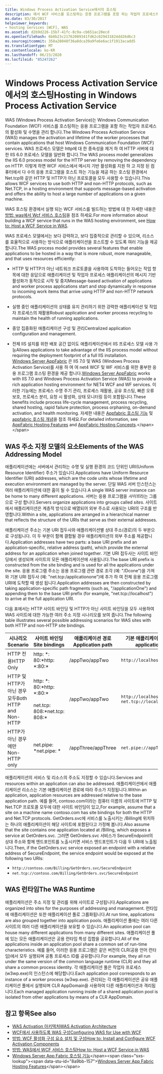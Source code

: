 ```yaml
---
title: Windows Process Activation Service에서의 호스팅
description: 에서 WCF 서비스를 호스팅하는 응용 프로그램을 포함 하는 작업자 프로세스의 활성화 및 수명을 관리 하는 방법에 대해 알아봅니다.
ms.date: 03/30/2017
helpviewer_keywords:
- hosting services [WCF], WAS
ms.assetid: d2b9d226-15b7-41fc-8c9a-cb651ac20ecd
ms.openlocfilehash: 6b0b23c21762009341fd62c029431824dd26d6c3
ms.sourcegitcommit: 358a28048f36a8dca39a9fe6e6ac1f1913acadd5
ms.translationtype: MT
ms.contentlocale: ko-KR
ms.lasthandoff: 06/23/2020
ms.locfileid: "85247262"
---
```

# <a name="hosting-in-windows-process-activation-service"></a><span data-ttu-id="8a9bb-103">Windows Process Activation Service에서의 호스팅</span><span class="sxs-lookup"><span data-stu-id="8a9bb-103">Hosting in Windows Process Activation Service</span></span>
<span data-ttu-id="8a9bb-104">WAS (Windows Process Activation Service)는 Windows Communication Foundation (WCF) 서비스를 호스팅하는 응용 프로그램을 포함 하는 작업자 프로세스의 활성화 및 수명을 관리 합니다.</span><span class="sxs-lookup"><span data-stu-id="8a9bb-104">The Windows Process Activation Service (WAS) manages the activation and lifetime of the worker processes that contain applications that host Windows Communication Foundation (WCF) services.</span></span> <span data-ttu-id="8a9bb-105">WAS 프로세스 모델은 http에 대 한 종속성을 제거 하 여 HTTP 서버에 대 한 IIS 6.0 프로세스 모델을 일반화 합니다.</span><span class="sxs-lookup"><span data-stu-id="8a9bb-105">The WAS process model generalizes the IIS 6.0 process model for the HTTP server by removing the dependency on HTTP.</span></span> <span data-ttu-id="8a9bb-106">이렇게 하면 WCF 서비스에서 메시지 기반 활성화를 지원 하 고 지정 된 컴퓨터에서 다 수의 응용 프로그램을 호스트 하는 기능을 제공 하는 호스팅 환경에서 Net.tcp와 같은 HTTP 및 HTTP가 아닌 프로토콜을 모두 사용할 수 있습니다.</span><span class="sxs-lookup"><span data-stu-id="8a9bb-106">This allows WCF services to use both HTTP and non-HTTP protocols, such as Net.TCP, in a hosting environment that supports message-based activation and offers the ability to host a large number of applications on a given machine.</span></span>  
  
 <span data-ttu-id="8a9bb-107">WAS 호스팅 환경에서 실행 되는 WCF 서비스를 빌드하는 방법에 대 한 자세한 내용은 [방법: was에서 Wcf 서비스 호스팅](how-to-host-a-wcf-service-in-was.md)을 참조 하세요.</span><span class="sxs-lookup"><span data-stu-id="8a9bb-107">For more information about building a WCF service that runs in the WAS hosting environment, see [How to: Host a WCF Service in WAS](how-to-host-a-wcf-service-in-was.md).</span></span>  
  
 <span data-ttu-id="8a9bb-108">WAS 프로세스 모델에서는 보다 강력하고, 보다 집중적으로 관리할 수 있으며, 리소스를 효율적으로 사용하는 방식으로 애플리케이션을 호스트할 수 있도록 여러 기능을 제공합니다.</span><span class="sxs-lookup"><span data-stu-id="8a9bb-108">The WAS process model provides several features that enable applications to be hosted in a way that is more robust, more manageable, and that uses resources efficiently:</span></span>  
  
- <span data-ttu-id="8a9bb-109">HTTP 및 HTTP가 아닌 네트워크 프로토콜을 사용하여 도착하는 들어오는 작업 항목에 대한 응답으로 애플리케이션 및 작업자 프로세스 애플리케이션의 메시지 기반 활성화가 동적으로 시작 및 중지</span><span class="sxs-lookup"><span data-stu-id="8a9bb-109">Message-based activation of applications and worker process applications start and stop dynamically in response to incoming work items that arrive using HTTP and non-HTTP network protocols.</span></span>  
  
- <span data-ttu-id="8a9bb-110">실행 중인 애플리케이션의 상태를 유지 관리하기 위한 강력한 애플리케이션 및 작업자 프로세스의 재활용</span><span class="sxs-lookup"><span data-stu-id="8a9bb-110">Robust application and worker process recycling to maintain the health of running applications.</span></span>  
  
- <span data-ttu-id="8a9bb-111">중앙 집중화된 애플리케이션 구성 및 관리</span><span class="sxs-lookup"><span data-stu-id="8a9bb-111">Centralized application configuration and management.</span></span>  
  
- <span data-ttu-id="8a9bb-112">전체 IIS 설치를 위한 배포 공간 없이도 애플리케이션에서 IIS 프로세스 모델 사용 가능</span><span class="sxs-lookup"><span data-stu-id="8a9bb-112">Allows applications to take advantage of the IIS process model without requiring the deployment footprint of a full IIS installation.</span></span>  
<span data-ttu-id="8a9bb-113">[Windows Server AppFabric](https://docs.microsoft.com/previous-versions/appfabric/ff384253(v=azure.10)) 은 IIS 7.0 및 WAS (Windows Process Activation Service)를 사용 하 여 여 net4 WCF 및 WF 서비스를 위한 풍부한 응용 프로그램 호스팅 환경을 제공 합니다.</span><span class="sxs-lookup"><span data-stu-id="8a9bb-113">[Windows Server AppFabric](https://docs.microsoft.com/previous-versions/appfabric/ff384253(v=azure.10)) works with IIS 7.0 and Windows Process Activation Service (WAS) to provide a rich application hosting environment for NET4 WCF and WF services.</span></span> <span data-ttu-id="8a9bb-114">이러한 기능에는 프로세스 수명 주기 관리, 프로세스 재활용, 공유 호스팅, 빠른 오류 보호, 프로세스 분리, 요청 시 활성화, 상태 모니터링 등이 포함됩니다.</span><span class="sxs-lookup"><span data-stu-id="8a9bb-114">These benefits include process life-cycle management, process recycling, shared hosting, rapid failure protection, process orphaning, on-demand activation, and health monitoring.</span></span> <span data-ttu-id="8a9bb-115">자세한 내용은 [Appfabric 호스팅 기능](https://docs.microsoft.com/previous-versions/appfabric/ee677189(v=azure.10)) 및 [appfabric 호스팅 개념](https://docs.microsoft.com/previous-versions/appfabric/ee677371(v=azure.10))을 참조 하세요.</span><span class="sxs-lookup"><span data-stu-id="8a9bb-115">For detailed information, see [AppFabric Hosting Features](https://docs.microsoft.com/previous-versions/appfabric/ee677189(v=azure.10)) and [AppFabric Hosting Concepts](https://docs.microsoft.com/previous-versions/appfabric/ee677371(v=azure.10)).</span></span>  
  
## <a name="elements-of-the-was-addressing-model"></a><span data-ttu-id="8a9bb-116">WAS 주소 지정 모델의 요소</span><span class="sxs-lookup"><span data-stu-id="8a9bb-116">Elements of the WAS Addressing Model</span></span>  
 <span data-ttu-id="8a9bb-117">애플리케이션에는 서버에서 관리하는 수명 및 실행 환경의 코드 단위인 URI(Uniform Resource Identifier) 주소가 있습니다.</span><span class="sxs-lookup"><span data-stu-id="8a9bb-117">Applications have Uniform Resource Identifier (URI) addresses, which are the code units whose lifetime and execution environment are managed by the server.</span></span> <span data-ttu-id="8a9bb-118">단일 WAS 서버 인스턴스는 여러 애플리케이션에 대한 홈이 될 수 있습니다.</span><span class="sxs-lookup"><span data-stu-id="8a9bb-118">A single WAS server instance can be home to many different applications.</span></span> <span data-ttu-id="8a9bb-119">서버는 응용 프로그램을 *사이트*라는 그룹으로 구성 합니다.</span><span class="sxs-lookup"><span data-stu-id="8a9bb-119">Servers organize applications into groups called *sites*.</span></span> <span data-ttu-id="8a9bb-120">사이트에서 애플리케이션은 계층적 방식으로 배열되어 외부 주소로 사용되는 URI의 구조를 반영합니다.</span><span class="sxs-lookup"><span data-stu-id="8a9bb-120">Within a site, applications are arranged in a hierarchical manner that reflects the structure of the URIs that serve as their external addresses.</span></span>  
  
 <span data-ttu-id="8a9bb-121">애플리케이션 주소는 기본 URI 접두사와 애플리케이션별 상대 주소(경로)의 두 부분으로 구성됩니다. 이 두 부분이 함께 결합될 경우 애플리케이션의 외부 주소를 제공합니다.</span><span class="sxs-lookup"><span data-stu-id="8a9bb-121">Application addresses have two parts: a base URI prefix and an application-specific, relative address (path), which provide the external address for an application when joined together.</span></span> <span data-ttu-id="8a9bb-122">기본 URI 접두사는 사이트 바인딩에서 생성되며 사이트의 모든 애플리케이션에 사용됩니다.</span><span class="sxs-lookup"><span data-stu-id="8a9bb-122">The base URI prefix is constructed from the site binding and is used for all the applications under the site.</span></span> <span data-ttu-id="8a9bb-123">응용 프로그램 주소는 응용 프로그램 관련 경로 조각 (예: "/Dcone")을 가져와 기본 URI 접두사 (예: "net.tcp:/applicationone")에 추가 하 여 전체 응용 프로그램 URI에 도착할 때 생성 됩니다.</span><span class="sxs-lookup"><span data-stu-id="8a9bb-123">Application addresses are then constructed by taking application-specific path fragments (such as, "/applicationOne") and appending them to the base URI prefix (for example, "net.tcp://localhost") to arrive at the full application URI.</span></span>  
  
 <span data-ttu-id="8a9bb-124">다음 표에서는 HTTP 사이트 바인딩 및 HTTP가 아닌 사이트 바인딩을 모두 사용하여 WAS 사이트에 대한 가능한 여러 주소 지정 시나리오를 보여 줍니다.</span><span class="sxs-lookup"><span data-stu-id="8a9bb-124">The following table illustrates several possible addressing scenarios for WAS sites with both HTTP and non-HTTP site bindings.</span></span>  
  
|<span data-ttu-id="8a9bb-125">시나리오</span><span class="sxs-lookup"><span data-stu-id="8a9bb-125">Scenario</span></span>|<span data-ttu-id="8a9bb-126">사이트 바인딩</span><span class="sxs-lookup"><span data-stu-id="8a9bb-126">Site bindings</span></span>|<span data-ttu-id="8a9bb-127">애플리케이션 경로</span><span class="sxs-lookup"><span data-stu-id="8a9bb-127">Application path</span></span>|<span data-ttu-id="8a9bb-128">기본 애플리케이션 URI</span><span class="sxs-lookup"><span data-stu-id="8a9bb-128">Base application URIs</span></span>|  
|--------------|-------------------|----------------------|---------------------------|  
|<span data-ttu-id="8a9bb-129">HTTP 전용</span><span class="sxs-lookup"><span data-stu-id="8a9bb-129">HTTP Only</span></span>|<span data-ttu-id="8a9bb-130">http: \*: 80:\*</span><span class="sxs-lookup"><span data-stu-id="8a9bb-130">http: \*:80:\*</span></span>|<span data-ttu-id="8a9bb-131">/appTwo</span><span class="sxs-lookup"><span data-stu-id="8a9bb-131">/appTwo</span></span>|`http://localhost/appTwo/`|  
|<span data-ttu-id="8a9bb-132">HTTP 및 HTTP가 아닌 경우 모두</span><span class="sxs-lookup"><span data-stu-id="8a9bb-132">Both HTTP and Non-HTTP</span></span>|<span data-ttu-id="8a9bb-133">http: \*: 80:\*</span><span class="sxs-lookup"><span data-stu-id="8a9bb-133">http: \*:80:\*</span></span><br /><br /> <span data-ttu-id="8a9bb-134">net.tcp: 808:\*</span><span class="sxs-lookup"><span data-stu-id="8a9bb-134">net.tcp: 808:\*</span></span>|<span data-ttu-id="8a9bb-135">/appTwo</span><span class="sxs-lookup"><span data-stu-id="8a9bb-135">/appTwo</span></span>|`http://localhost/appTwo/`<br />`net.tcp://localhost/appTwo/`|  
|<span data-ttu-id="8a9bb-136">HTTP가 아닌 경우에만</span><span class="sxs-lookup"><span data-stu-id="8a9bb-136">Non-HTTP only</span></span>|<span data-ttu-id="8a9bb-137">net.pipe: \*</span><span class="sxs-lookup"><span data-stu-id="8a9bb-137">net.pipe: \*</span></span>|<span data-ttu-id="8a9bb-138">/appThree</span><span class="sxs-lookup"><span data-stu-id="8a9bb-138">/appThree</span></span>|`net.pipe://appThree/`|  
  
 <span data-ttu-id="8a9bb-139">애플리케이션의 서비스 및 리소스의 주소도 지정할 수 있습니다.</span><span class="sxs-lookup"><span data-stu-id="8a9bb-139">Services and resources within an application can also be addressed.</span></span> <span data-ttu-id="8a9bb-140">애플리케이션에서 애플리케이션 리소스는 기본 애플리케이션 경로에 따라 주소가 지정됩니다.</span><span class="sxs-lookup"><span data-stu-id="8a9bb-140">Within an application, application resources are addressed relative to the base application path.</span></span> <span data-ttu-id="8a9bb-141">예를 들어, contoso.com이라는 컴퓨터 이름의 사이트에 HTTP 및 Net.TCP 프로토콜 모두에 대한 사이트 바인딩이 있고,</span><span class="sxs-lookup"><span data-stu-id="8a9bb-141">For example, assume that a site on a machine name contoso.com has site bindings for both the HTTP and Net.TCP protocols.</span></span> <span data-ttu-id="8a9bb-142">GetOrders.svc에 서비스를 노출시키는 /Billing에 위치하는 하나의 애플리케이션이 해당 사이트에 포함된다고 가정해 봅니다.</span><span class="sxs-lookup"><span data-stu-id="8a9bb-142">Also assume that the site contains one application located at /Billing, which exposes a service at GetOrders.svc.</span></span> <span data-ttu-id="8a9bb-143">그러면 GetOrders.svc 서비스가 SecureEndpoint의 상대 주소와 함께 엔드포인트를 노출시키면 서비스 엔드포인트가 다음 두 URI에 노출됩니다.</span><span class="sxs-lookup"><span data-stu-id="8a9bb-143">Then, if the GetOrders.svc service exposed an endpoint with a relative address of SecureEndpoint, the service endpoint would be exposed at the following two URIs:</span></span>  
  
- `http://contoso.com/Billing/GetOrders.svc/SecureEndpoint`
- `net.tcp://contoso.com/Billing/GetOrders.svc/SecureEndpoint`
  
## <a name="the-was-runtime"></a><span data-ttu-id="8a9bb-144">WAS 런타임</span><span class="sxs-lookup"><span data-stu-id="8a9bb-144">The WAS Runtime</span></span>  
 <span data-ttu-id="8a9bb-145">애플리케이션은 주소 지정 및 관리를 위해 사이트로 구성됩니다.</span><span class="sxs-lookup"><span data-stu-id="8a9bb-145">Applications are organized into sites for the purposes of addressing and management.</span></span> <span data-ttu-id="8a9bb-146">런타임에 애플리케이션은 또한 애플리케이션 풀로 그룹화됩니다.</span><span class="sxs-lookup"><span data-stu-id="8a9bb-146">At run time, applications are also grouped together into application pools.</span></span> <span data-ttu-id="8a9bb-147">애플리케이션 풀에는 여러 다른 사이트의 여러 다른 애플리케이션을 보유할 수 있습니다.</span><span class="sxs-lookup"><span data-stu-id="8a9bb-147">An application pool can house many different applications from many different sites.</span></span> <span data-ttu-id="8a9bb-148">애플리케이션 풀에 있는 모든 애플리케이션은 공용 런타임 특성 집합을 공유합니다.</span><span class="sxs-lookup"><span data-stu-id="8a9bb-148">All of the applications inside an application pool share a common set of run-time characteristics.</span></span> <span data-ttu-id="8a9bb-149">예를 들어, 이러한 응용 프로그램은 같은 버전의 CLR(공용 언어 런타임)에서 모두 실행되며 공통 프로세스 ID를 공유합니다.</span><span class="sxs-lookup"><span data-stu-id="8a9bb-149">For example, they all run under the same version of the common language runtime (CLR) and they all share a common process identity.</span></span> <span data-ttu-id="8a9bb-150">각 애플리케이션 풀은 작업자 프로세스(w3wp.exe)의 인스턴스에 해당합니다.</span><span class="sxs-lookup"><span data-stu-id="8a9bb-150">Each application pool corresponds to an instance of a worker process (w3wp.exe).</span></span> <span data-ttu-id="8a9bb-151">관리되는 각 애플리케이션은 공유 애플리케이션 풀에서 실행되며 CLR AppDomain을 사용하여 다른 애플리케이션과 격리됩니다.</span><span class="sxs-lookup"><span data-stu-id="8a9bb-151">Each managed application running inside of a shared application pool is isolated from other applications by means of a CLR AppDomain.</span></span>  
  
## <a name="see-also"></a><span data-ttu-id="8a9bb-152">참고 항목</span><span class="sxs-lookup"><span data-stu-id="8a9bb-152">See also</span></span>

- [<span data-ttu-id="8a9bb-153">WAS Activation 아키텍처</span><span class="sxs-lookup"><span data-stu-id="8a9bb-153">WAS Activation Architecture</span></span>](was-activation-architecture.md)
- [<span data-ttu-id="8a9bb-154">WCF에서 사용하도록 WAS 구성</span><span class="sxs-lookup"><span data-stu-id="8a9bb-154">Configuring WAS for Use with WCF</span></span>](configuring-the-wpa--service-for-use-with-wcf.md)
- [<span data-ttu-id="8a9bb-155">방법: WCF 활성화 구성 요소 설치 및 구성</span><span class="sxs-lookup"><span data-stu-id="8a9bb-155">How to: Install and Configure WCF Activation Components</span></span>](how-to-install-and-configure-wcf-activation-components.md)
- [<span data-ttu-id="8a9bb-156">방법: WAS에서 WCF 서비스 호스팅</span><span class="sxs-lookup"><span data-stu-id="8a9bb-156">How to: Host a WCF Service in WAS</span></span>](how-to-host-a-wcf-service-in-was.md)
- <span data-ttu-id="8a9bb-157">[Windows Server App Fabric 호스팅 기능](https://docs.microsoft.com/previous-versions/appfabric/ee677189(v=azure.10))</span><span class="sxs-lookup"><span data-stu-id="8a9bb-157">[Windows Server App Fabric Hosting Features](https://docs.microsoft.com/previous-versions/appfabric/ee677189(v=azure.10))</span></span>
